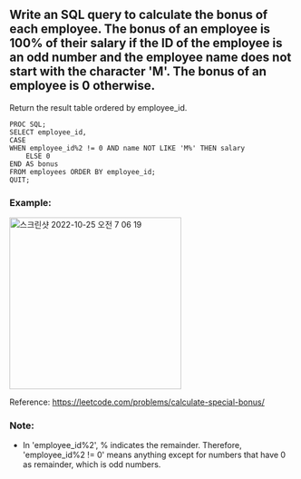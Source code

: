 ## Write an SQL query to calculate the bonus of each employee. The bonus of an employee is 100% of their salary if the ID of the employee is an odd number and the employee name does not start with the character 'M'. The bonus of an employee is 0 otherwise.

Return the result table ordered by employee_id.

```SAS
PROC SQL;
SELECT employee_id, 
CASE 
WHEN employee_id%2 != 0 AND name NOT LIKE 'M%' THEN salary
    ELSE 0
END AS bonus
FROM employees ORDER BY employee_id;
QUIT;
```

### Example:
<img width="303" alt="스크린샷 2022-10-25 오전 7 06 19" src="https://user-images.githubusercontent.com/107760647/197638912-de0a344c-d98c-46de-b233-5915d872851c.png">

Reference:
https://leetcode.com/problems/calculate-special-bonus/


### Note:
* In 'employee_id%2', % indicates the remainder. Therefore, 'employee_id%2 != 0' means anything except for numbers that have 0 as remainder, which is odd numbers.
